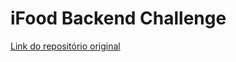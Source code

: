 # iFood Backend Challenge

[Link do repositório original](https://github.com/ifood/vemproifood-backend)